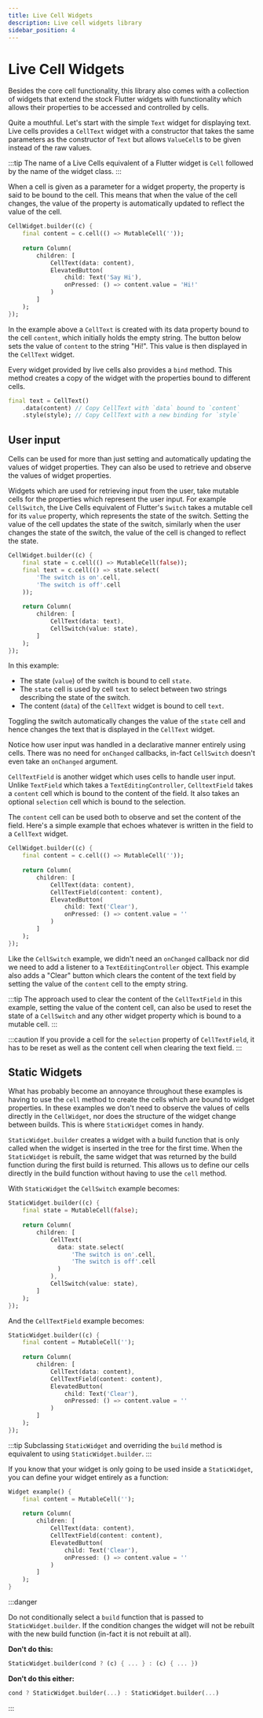 ```yaml
---
title: Live Cell Widgets
description: Live cell widgets library
sidebar_position: 4
---
```


# Live Cell Widgets

Besides the core cell functionality, this library also comes with a
collection of widgets that extend the stock Flutter widgets with
functionality which allows their properties to be accessed and
controlled by cells.

Quite a mouthful. Let's start with the simple `Text` widget for
displaying text. Live cells provides a `CellText` widget with a
constructor that takes the same parameters as the constructor of
`Text` but allows `ValueCell`s to be given instead of the raw values.

:::tip
The name of a Live Cells equivalent of a Flutter widget is `Cell`
followed by the name of the widget class.
:::

When a cell is given as a parameter for a widget property, the
property is said to be bound to the cell. This means that when the
value of the cell changes, the value of the property is automatically
updated to reflect the value of the cell.

```dart title="CellText example"
CellWidget.builder((c) {
    final content = c.cell(() => MutableCell(''));
    
    return Column(
        children: [
            CellText(data: content),
            ElevatedButton(
                child: Text('Say Hi'),
                onPressed: () => content.value = 'Hi!'
            )
        ]
    );
});
```

In the example above a `CellText` is created with its data property bound to the
cell `content`, which initially holds the empty string. The button
below sets the value of `content` to the string "Hi!". This value is
then displayed in the `CellText` widget.

Every widget provided by live cells also provides a `bind`
method. This method creates a copy of the widget with the properties
bound to different cells.

```dart title="bind method"
final text = CellText()
    .data(content) // Copy CellText with `data` bound to `content`
    .style(style); // Copy CellText with a new binding for `style`
```

## User input

Cells can be used for more than just setting and automatically
updating the values of widget properties. They can also be used to
retrieve and observe the values of widget properties.

Widgets which are used for retrieving input from the user, take
mutable cells for the properties which represent the user input. For
example `CellSwitch`, the Live Cells equivalent of Flutter's `Switch`
takes a mutable cell for its `value` property, which represents the
state of the switch. Setting the value of the cell updates the state
of the switch, similarly when the user changes the state of
the switch, the value of the cell is changed to reflect the state.

```dart title="CellSwitch example"
CellWidget.builder((c) {
    final state = c.cell(() => MutableCell(false));
    final text = c.cell(() => state.select(
        'The switch is on'.cell,
        'The switch is off'.cell
    ));
    
    return Column(
        children: [
            CellText(data: text),
            CellSwitch(value: state),
        ]
    );
});
```

In this example:

* The state (`value`) of the switch is bound to cell `state`. 
* The `state` cell is used by cell `text` to select between two
  strings describing the state of the switch.
* The content (`data`) of the `CellText` widget is bound to cell `text`.

Toggling the switch automatically changes the value of the `state`
cell and hence changes the text that is displayed in the `CellText`
widget.

Notice how user input was handled in a declarative manner entirely
using cells. There was no need for `onChanged` callbacks, in-fact
`CellSwitch` doesn't even take an `onChanged` argument.

`CellTextField` is another widget which uses cells to handle user
input. Unlike `TextField` which takes a `TextEditingController`,
`CelltextField` takes a `content` cell which is bound to the content
of the field. It also takes an optional `selection` cell which is
bound to the selection.

The `content` cell can be used both to observe and set the content of
the field. Here's a simple example that echoes whatever is written in
the field to a `CellText` widget.

```dart title="CellTextField example"
CellWidget.builder((c) {
    final content = c.cell(() => MutableCell(''));
    
    return Column(
        children: [
            CellText(data: content),
            CellTextField(content: content),
            ElevatedButton(
                child: Text('Clear'),
                onPressed: () => content.value = ''
            )
        ]
    );
});
```

Like the `CellSwitch` example, we didn't need an `onChanged` callback
nor did we need to add a listener to a `TextEditingController`
object. This example also adds a "Clear" button which clears the
content of the text field by setting the value of the `content` cell
to the empty string.

:::tip
The approach used to clear the content of the `CellTextField` in this
example, setting the value of the content cell, can also be used to
reset the state of a `CellSwitch` and any other widget property which
is bound to a mutable cell.
:::

:::caution
If you provide a cell for the `selection` property of `CellTextField`,
it has to be reset as well as the content cell when clearing the text field.
:::

## Static Widgets

What has probably become an annoyance throughout these examples is
having to use the `cell` method to create the cells which are bound to
widget properties. In these examples we don't need to observe the
values of cells directly in the `CellWidget`, nor does the structure
of the widget change between builds. This is where `StaticWidget`
comes in handy.

`StaticWidget.builder` creates a widget with a build function that is
only called when the widget is inserted in the tree for the first
time. When the `StaticWidget` is rebuilt, the same widget that was
returned by the build function during the first build is
returned. This allows us to define our cells directly in the build
function without having to use the `cell` method.

With `StaticWidget` the `CellSwitch` example becomes:

```dart title="StaticWidget example"
StaticWidget.builder((c) {
    final state = MutableCell(false);
    
    return Column(
        children: [
            CellText(
              data: state.select(
                  'The switch is on'.cell,
                  'The switch is off'.cell
              )
            ),
            CellSwitch(value: state),
        ]
    );
});
```

And the `CellTextField` example becomes:

```dart title="CellText example with StaticWidget"
StaticWidget.builder((c) {
    final content = MutableCell('');
    
    return Column(
        children: [
            CellText(data: content),
            CellTextField(content: content),
            ElevatedButton(
                child: Text('Clear'),
                onPressed: () => content.value = ''
            )
        ]
    );
});
```

:::tip
Subclassing `StaticWidget` and overriding the `build`
method is equivalent to using `StaticWidget.builder`.
:::

If you know that your widget is only going to be used inside a
`StaticWidget`, you can define your widget entirely as a function:

```dart title="CellText example as a function"
Widget example() {
    final content = MutableCell('');
    
    return Column(
        children: [
            CellText(data: content),
            CellTextField(content: content),
            ElevatedButton(
                child: Text('Clear'),
                onPressed: () => content.value = ''
            )
        ]
    );
}
```

:::danger

Do not conditionally select a `build` function that is passed to
`StaticWidget.builder`. If the condition changes the widget will not
be rebuilt with the new build function (in-fact it is not rebuilt at
all).

**Don't do this:**

```dart
StaticWidget.builder(cond ? (c) { ... } : (c) { ... })
```

**Don't do this either:**

```dart
cond ? StaticWidget.builder(...) : StaticWidget.builder(...)
```

:::
